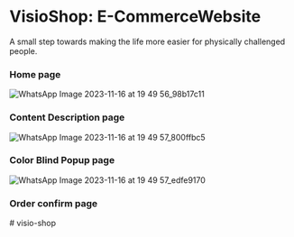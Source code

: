 # VisioShop: E-CommerceWebsite
A small step towards making the life more easier for physically challenged people.
 
### Home page
![WhatsApp Image 2023-11-16 at 19 49 56_98b17c11](https://github.com/abhishekkumargithub/VisioShop/assets/91794397/eff1c277-858f-4df1-9580-8532a376a219)




### Content Description page
![WhatsApp Image 2023-11-16 at 19 49 57_800ffbc5](https://github.com/abhishekkumargithub/VisioShop/assets/91794397/76dc8a16-66a8-4f09-9d9e-74ca1c006e5a)




### Color Blind Popup page
![WhatsApp Image 2023-11-16 at 19 49 57_edfe9170](https://github.com/abhishekkumargithub/VisioShop/assets/91794397/ca8b6884-5d0d-433e-82bc-71d576065bc6)





### Order confirm page

#   v i s i o - s h o p  
 